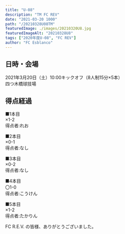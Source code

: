 ```yaml
---
title: "U-08"
description: "TM FC REV"
date: "2021-03-20 1000"
path: "/20210328U08TM"
featuredImage: ./images/20210320U8.jpg
featuredImageAlt: "20210328U8"
tags: ["2020年度U-08", "FC REV"]
author: "FC Esblanco"
---
```


## 日時・会場

2021年3月20日（土）10:00キックオフ（8人制15分×5本）<br>
四つ木橋球技場

## 得点経過

■1本目<br>
×1-2<br>
得点者:れお

■2本目<br>
×0-1<br>
得点者:なし

■3本目<br>
×0-2<br>
得点者:なし

■4本目<br>
〇1-0<br>
得点者:こうけん

■5本目<br>
×1-2<br>
得点者:たかりん


FC R.E.V. の皆様、ありがとうございました。

